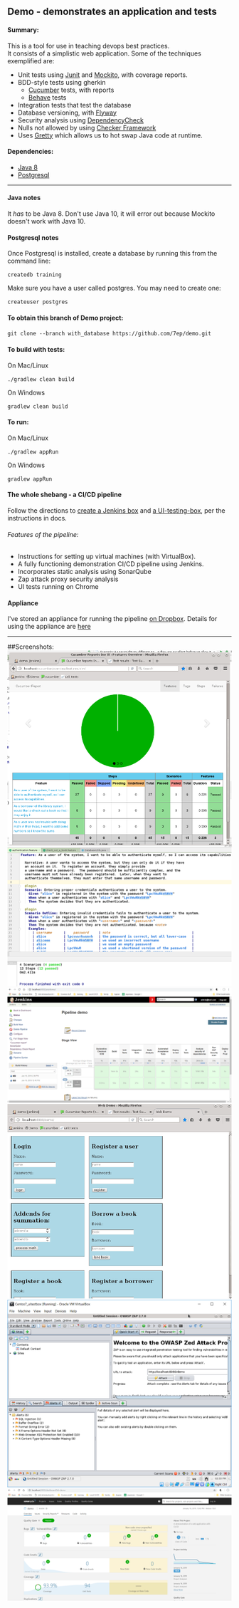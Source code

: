 ## Demo - demonstrates an application and tests

#### Summary:
This is a tool for use in teaching devops best practices.  
It consists of a simplistic web application.  Some of the techniques exemplified are:
* Unit tests using [Junit](https://junit.org/junit5/) and [Mockito](https://site.mockito.org/), with coverage reports.
* BDD-style tests using gherkin
  * [Cucumber](https://docs.cucumber.io/) tests, with reports
  * [Behave](https://behave.readthedocs.io/en/latest/) tests
* Integration tests that test the database
* Database versioning, with [Flyway](https://flywaydb.org/)
* Security analysis using [DependencyCheck](https://www.owasp.org/index.php/OWASP_Dependency_Check)
* Nulls not allowed by using [Checker Framework](https://checkerframework.org/)
* Uses [Gretty](https://github.com/akhikhl/gretty) which allows us to hot swap Java code at runtime.

#### Dependencies:

* [Java 8](https://www.oracle.com/technetwork/java/javase/overview/java8-2100321.html)  
* [Postgresql](https://www.postgresql.org/)

---
#### Java notes
It *has* to be Java 8.  Don't use Java 10, it will error out because Mockito doesn't work with Java 10.

#### Postgresql notes
Once Postgresql is installed, create a database by running this from the command line:

    createdb training

Make sure you have a user called postgres.  You may need to create one:

    createuser postgres
    
#### To obtain this branch of Demo project:
    git clone --branch with_database https://github.com/7ep/demo.git  
    
#### To build with tests:
On Mac/Linux

    ./gradlew clean build

On Windows

    gradlew clean build

#### To run:
On Mac/Linux

    ./gradlew appRun

On Windows

    gradlew appRun
    
#### The whole shebang - a CI/CD pipeline

Follow the directions to [create a Jenkins box](https://github.com/7ep/demo/blob/with_database/docs/jenkins_box_guide.txt) and [a UI-testing-box](https://github.com/7ep/demo/blob/with_database/docs/ui_test_box.txt), per the instructions
in docs.  

###### Features of the pipeline:
* Instructions for setting up virtual machines (with VirtualBox).
* A fully functioning demonstration CI/CD pipeline using Jenkins.
* Incorporates static analysis using SonarQube
* Zap attack proxy security analysis
* UI tests running on Chrome
#### Appliance
 I've stored an appliance for running
 the pipeline [on Dropbox](https://www.dropbox.com/s/k7eb9esw2jvglhp/Demo_Pipeline_and_test_box_Appliance.ova?dl=0).
 Details for using the appliance are [here](https://www.dropbox.com/s/d45b04iy9qelyo1/README.docx?dl=0)


---

##Screenshots:
![alt Cucumber report](https://raw.githubusercontent.com/7ep/demo/with_database/screenshots/cucumber_report.png)
![Feature file](https://raw.githubusercontent.com/7ep/demo/with_database/screenshots/feature_file.png)
![Jenkins pipeline](https://raw.githubusercontent.com/7ep/demo/with_database/screenshots/jenkins_pipeline.png)
![Webapp](https://raw.githubusercontent.com/7ep/demo/with_database/screenshots/webapp.png)
![Zap attach proxy](https://raw.githubusercontent.com/7ep/demo/with_database/screenshots/zap.png)
![SonarQube analysis](https://raw.githubusercontent.com/7ep/demo/with_database/screenshots/sonar.png)
